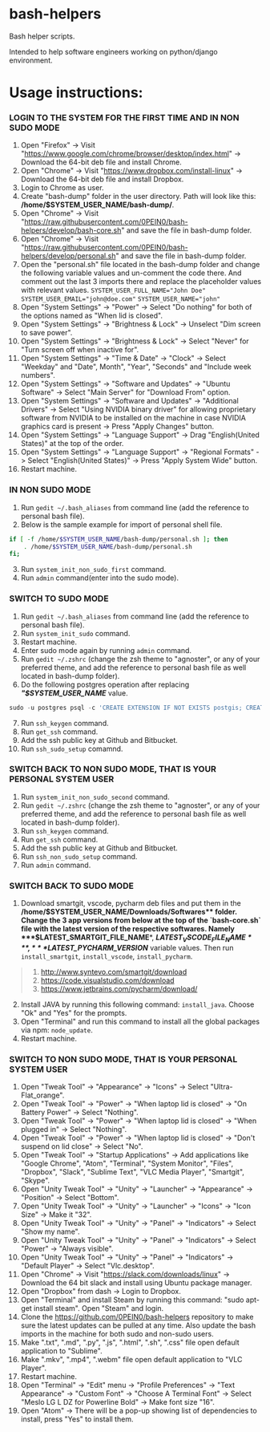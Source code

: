 # bash-helpers
Bash helper scripts.

Intended to help software engineers working on python/django environment.

# Usage instructions:

### LOGIN TO THE SYSTEM FOR THE FIRST TIME AND IN NON SUDO MODE
1. Open "Firefox" -> Visit "https://www.google.com/chrome/browser/desktop/index.html" -> Download the 64-bit deb file and install Chrome.
2. Open "Chrome" -> Visit "https://www.dropbox.com/install-linux" -> Download the 64-bit deb file and install Dropbox.
3. Login to Chrome as user.
4. Create "bash-dump" folder in the user directory. Path will look like this: **/home/$SYSTEM_USER_NAME/bash-dump/**.
5. Open "Chrome" -> Visit "https://raw.githubusercontent.com/0PEIN0/bash-helpers/develop/bash-core.sh" and save the file in bash-dump folder.
6. Open "Chrome" -> Visit "https://raw.githubusercontent.com/0PEIN0/bash-helpers/develop/personal.sh" and save the file in bash-dump folder.
7. Open the "personal.sh" file located in the bash-dump folder and change the following variable values and un-comment the code there. And comment out the last 3 imports there and replace the placeholder values with relevant values.
`SYSTEM_USER_FULL_NAME="John Doe"`
`SYSTEM_USER_EMAIL="john@doe.com"`
`SYSTEM_USER_NAME="john"`
8. Open "System Settings" -> "Power" -> Select "Do nothing" for both of the options named as "When lid is closed".
9. Open "System Settings" -> "Brightness & Lock" -> Unselect "Dim screen to save power".
10. Open "System Settings" -> "Brightness & Lock" -> Select "Never" for "Turn screen off when inactive for".
11. Open "System Settings" -> "Time & Date" -> "Clock" -> Select "Weekday" and "Date", Month", "Year", "Seconds" and "Include week numbers".
12. Open "System Settings" -> "Software and Updates" -> "Ubuntu Software" -> Select "Main Server" for "Download From" option.
13. Open "System Settings" -> "Software and Updates" -> "Additional Drivers" -> Select "Using NVIDIA binary driver" for allowing proprietary software from NVIDIA to be installed on the machine in case NVIDIA graphics card is present -> Press "Apply Changes" button.
14. Open "System Settings" -> "Language Support" -> Drag "English(United States)" at the top of the order.
15. Open "System Settings" -> "Language Support" -> "Regional Formats" -> Select "English(United States)" -> Press "Apply System Wide" button.
16. Restart machine.

### IN NON SUDO MODE
1. Run `gedit ~/.bash_aliases` from command line (add the reference to personal bash file).
2. Below is the sample example for import of personal shell file.
```bash
if [ -f /home/$SYSTEM_USER_NAME/bash-dump/personal.sh ]; then
    . /home/$SYSTEM_USER_NAME/bash-dump/personal.sh
fi;
```
3. Run `system_init_non_sudo_first` command.
4. Run `admin` command(enter into the sudo mode).

### SWITCH TO SUDO MODE
1. Run `gedit ~/.bash_aliases` from command line (add the reference to personal bash file).
2. Run `system_init_sudo` command.
3. Restart machine.
4. Enter sudo mode again by running `admin` command.
5. Run `gedit ~/.zshrc` (change the zsh theme to "agnoster", or any of your preferred theme, and add the reference to personal bash file as well located in bash-dump folder).
6. Do the following postgres operation after replacing ***"$SYSTEM_USER_NAME*** value.
```sql
sudo -u postgres psql -c 'CREATE EXTENSION IF NOT EXISTS postgis; CREATE EXTENSION IF NOT EXISTS postgis_topology; ALTER USER postgres PASSWORD '$SYSTEM_USER_NAME'; ALTER role postgres PASSWORD '$SYSTEM_USER_NAME'; CREATE ROLE $SYSTEM_USER_NAME LOGIN PASSWORD '$SYSTEM_USER_NAME';CREATE USER $SYSTEM_USER_NAME WITH PASSWORD '$SYSTEM_USER_NAME'; alter ROLE $SYSTEM_USER_NAME LOGIN PASSWORD '$SYSTEM_USER_NAME';alter USER $SYSTEM_USER_NAME WITH PASSWORD '$SYSTEM_USER_NAME';ALTER ROLE $SYSTEM_USER_NAME SET client_encoding TO 'utf8'; ALTER ROLE $SYSTEM_USER_NAME SET default_transaction_isolation TO 'read committed' ;ALTER ROLE $SYSTEM_USER_NAME SET timezone TO 'UTC';alter role $SYSTEM_USER_NAME superuser;'
```
7. Run `ssh_keygen` command.
8. Run `get_ssh` command.
9. Add the ssh public key at Github and Bitbucket.
10. Run `ssh_sudo_setup` comamnd.

### SWITCH BACK TO NON SUDO MODE, THAT IS YOUR PERSONAL SYSTEM USER
1. Run `system_init_non_sudo_second` command.
2. Run `gedit ~/.zshrc` (change the zsh theme to "agnoster", or any of your preferred theme, and add the reference to personal bash file as well located in bash-dump folder).
3. Run `ssh_keygen` command.
4. Run `get_ssh` command.
5. Add the ssh public key at Github and Bitbucket.
6. Run `ssh_non_sudo_setup` command.
7. Run `admin` command.

### SWITCH BACK TO SUDO MODE
1. Download smartgit, vscode, pycharm deb files and put them in the **/home/$SYSTEM_USER_NAME/Downloads/Softwares** folder. Change the 3 app versions from below at the top of the `bash-core.sh` file with the latest version of the respective softwares. Namely ***$LATEST_SMARTGIT_FILE_NAME***, ***$LATEST_VSCODE_FILE_NAME***, ***$LATEST_PYCHARM_VERSION*** variable values. Then run `install_smartgit`, `install_vscode`, `install_pycharm`.

>1. http://www.syntevo.com/smartgit/download
>2. https://code.visualstudio.com/download
>3. https://www.jetbrains.com/pycharm/download/

2. Install JAVA by running this following command: `install_java`. Choose "Ok" and "Yes" for the prompts.
3. Open "Terminal" and run this command to install all the global packages via npm: `node_update`.
4. Restart machine.

### SWITCH TO NON SUDO MODE, THAT IS YOUR PERSONAL SYSTEM USER
1. Open "Tweak Tool" -> "Appearance" -> "Icons" -> Select "Ultra-Flat_orange".
2. Open "Tweak Tool" -> "Power" -> "When laptop lid is closed" -> "On Battery Power" -> Select "Nothing".
3. Open "Tweak Tool" -> "Power" -> "When laptop lid is closed" -> "When plugged in" -> Select "Nothing".
4. Open "Tweak Tool" -> "Power" -> "When laptop lid is closed" -> "Don't suspend on lid close" -> Select "No".
5. Open "Tweak Tool" -> "Startup Applications" -> Add applications like "Google Chrome", "Atom", "Terminal", "System Monitor", "Files", "Dropbox", "Slack", "Sublime Text", "VLC Media Player", "Smartgit", "Skype".
6. Open "Unity Tweak Tool" -> "Unity" -> "Launcher" -> "Appearance" -> "Position" -> Select "Bottom".
7. Open "Unity Tweak Tool" -> "Unity" -> "Launcher" -> "Icons" -> "Icon Size" -> Make it "32".
8. Open "Unity Tweak Tool" -> "Unity" -> "Panel" -> "Indicators" -> Select "Show my name".
9. Open "Unity Tweak Tool" -> "Unity" -> "Panel" -> "Indicators" -> Select "Power" -> "Always visible".
10. Open "Unity Tweak Tool" -> "Unity" -> "Panel" -> "Indicators" -> "Default Player" -> Select "Vlc.desktop".
11. Open "Chrome" -> Visit "https://slack.com/downloads/linux" -> Download the 64 bit slack and install using Ubuntu package manager.
12. Open "Dropbox" from dash -> Login to Dropbox.
13. Open "Terminal" and install Steam by running this command: "sudo apt-get install steam". Open "Steam" and login.
14. Clone the https://github.com/0PEIN0/bash-helpers repository to make sure the latest updates can be pulled at any time. Also update the bash imports in the machine for both sudo and non-sudo users.
15. Make ".txt", ".md", ".py", ".js", ".html", ".sh", ".css" file open default application to "Sublime".
16. Make ".mkv", ".mp4", ".webm" file open default application to "VLC Player".
17. Restart machine.
18. Open "Terminal" -> "Edit" menu -> "Profile Preferences" -> "Text Appearance" -> "Custom Font" -> "Choose A Terminal Font" -> Select "Meslo LG L DZ for Powerline Bold" -> Make font size "16".
19. Open "Atom" -> There will be a pop-up showing list of dependencies to install, press "Yes" to install them.
